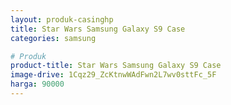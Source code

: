 ```yaml
---
layout: produk-casinghp
title: Star Wars Samsung Galaxy S9 Case
categories: samsung

# Produk
product-title: Star Wars Samsung Galaxy S9 Case
image-drive: 1Cqz29_ZcKtnwWAdFwn2L7wv0sttFc_5F
harga: 90000
---
```

